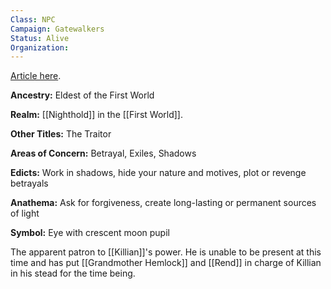 ```yaml
---
Class: NPC
Campaign: Gatewalkers
Status: Alive
Organization:
---
```

[Article here](https://pathfinderwiki.com/wiki/Count_Ranalc).

**Ancestry:** Eldest of the First World 

**Realm:** [[Nighthold]] in the [[First World]].

**Other Titles:** The Traitor

**Areas of Concern:** Betrayal, Exiles, Shadows

**Edicts:** Work in shadows, hide your nature and motives, plot or revenge betrayals

**Anathema:** Ask for forgiveness, create long-lasting or permanent sources of light

**Symbol:** Eye with crescent moon pupil

The apparent patron to [[Killian]]'s power. He is unable to be present at this time and has put [[Grandmother Hemlock]] and [[Rend]] in charge of Killian in his stead for the time being.